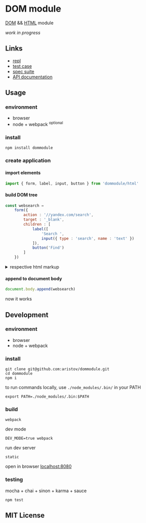 # DOM module

<!--
todo links: dist, dist global, spec, repl, test, documentation
-->

[DOM](//dom.spec.whatwg.org)
&&
[HTML](//html.spec.whatwg.org)
module

<em>work in progress</em>

## Links

 - [repl](//aristov.github.io/dommodule/repl/repl.html)
 - [test case](//aristov.github.io/dommodule/test/test.html)
 - [spec suite](//aristov.github.io/dommodule/spec/spec.html)
 - [API documentation](//aristov.github.io/dommodule/documentation)

## Usage

### environment

 - browser
 - node + webpack <sup>optional</sup>

### install

```
npm install dommodule
```

### create application

#### import elements

```js
import { form, label, input, button } from 'dommodule/html'
```

#### build DOM tree

```js
const websearch = 
    form({
        action : '//yandex.com/search',
        target : '_blank',
        children : [
            label([
                'Search ',
                input({ type : 'search', name : 'text' })
            ]),
            button('Find')
        ]
    })
```

<details>
<summary>respective html markup</summary>
<!--now `websearch` DOM structure is respective to this markup-->
```html
<form action=//yandex.com/search target=_blank>
    <label>
        Search 
        <input type=search name=text>
    </label>
    <button>Find</button>
</form>
```
</details>

#### append to document body

```js
document.body.append(websearch)
```

now it works

## Development

### environment

 - browser
 - node + webpack

### install

```
git clone git@github.com:aristov/dommodule.git
cd dommodule
npm i
```

to run commands locally, use `./node_modules/.bin/` in your PATH

```
export PATH=./node_modules/.bin:$PATH
```

### build

```
webpack
```

dev mode

```
DEV_MODE=true webpack
```

run dev server

```
static
```

open in browser [localhost:8080](http://localhost:8080/)

### testing

mocha + chai + sinon + karma + sauce
```
npm test
```

## MIT License

